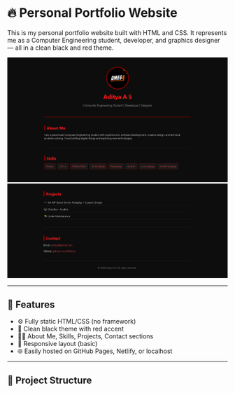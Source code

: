# 🔥 Personal Portfolio Website 

This is my personal portfolio website built with HTML and CSS. It represents me as a Computer Engineering student, developer, and graphics designer — all in a clean black and red theme.

![screenshot](images/preview.jpg) 
![screenshot](images/preview1.jpg) 

---

## 🚀 Features

- ⚙️ Fully static HTML/CSS (no framework)
- 🖤 Clean black theme with red accent
- 👨‍💻 About Me, Skills, Projects, Contact sections
- 📱 Responsive layout (basic)
- 🌐 Easily hosted on GitHub Pages, Netlify, or localhost

---

## 📂 Project Structure

